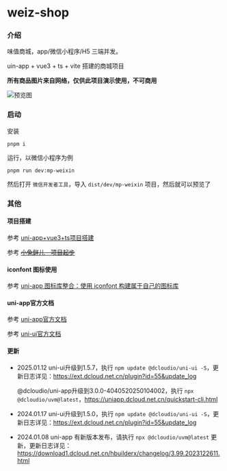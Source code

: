 # weiz-shop

### 介绍

味值商城，app/微信小程序/H5 三端并发。

uin-app + vue3 + ts + vite 搭建的商城项目

**所有商品图片来自网络，仅供此项目演示使用，不可商用**

![预览图](https://p.weizwz.com/weizshop/weizshop_design_c2d317aa67e2d7a4.webp)

### 启动

安装

```shell
pnpm i
```

运行，以微信小程序为例

```shell
pnpm run dev:mp-weixin
```

然后打开 `微信开发者工具`，导入 `dist/dev/mp-weixin` 项目，然后就可以预览了

### 其他

#### 项目搭建

参考 [uni-app+vue3+ts项目搭建](https://note.weizwz.com/mobile/uniapp/project-building-uniapp-vue3)

参考 ~~[小兔鲜儿 - 项目起步](https://megasu.gitee.io/uni-app-shop-note/rabbit-shop/)~~

#### iconfont 图标使用

参考 [uni-app 图标库整合：使用 iconfont 构建属于自己的图标库](https://juejin.cn/post/7314121672886075443)

#### uni-app官方文档

参考 [uni-app官方文档](https://uniapp.dcloud.net.cn/)

参考 [uni-ui官方文档](https://uniapp.dcloud.net.cn/component/uniui/uni-ui.html)

#### 更新

- 2025.01.12
  uni-ui升级到1.5.7，执行 `npm update @dcloudio/uni-ui -S`，更新日志详见：https://ext.dcloud.net.cn/plugin?id=55&update_log
  
  @dcloudio/uni-app升级到3.0.0-4040520250104002，执行 `npx @dcloudio/uvm@latest`，https://uniapp.dcloud.net.cn/quickstart-cli.html

- 2024.01.17
  uni-ui升级到1.5.0，执行 `npm update @dcloudio/uni-ui -S`，更新日志详见：https://ext.dcloud.net.cn/plugin?id=55&update_log

- 2024.01.08
  uni-app 有新版本发布，请执行 `npx @dcloudio/uvm@latest` 更新，更新日志详见：https://download1.dcloud.net.cn/hbuilderx/changelog/3.99.2023122611.html
